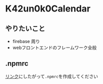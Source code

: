 # K42un0k0Calendar

## やりたいこと

- firebase 周り
- webフロントエンドのフレームワーク全般

## .npmrc

[リンク](https://github.com/k42un0k0/puml-to-image#readme)にしたがって`.npmrc`を作成してください
